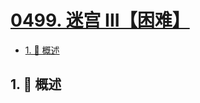 # [0499. 迷宫 III【困难】](https://github.com/tnotesjs/TNotes.leetcode/tree/main/notes/0499.%20%E8%BF%B7%E5%AE%AB%20III%E3%80%90%E5%9B%B0%E9%9A%BE%E3%80%91)

<!-- region:toc -->

- [1. 📝 概述](#1--概述)

<!-- endregion:toc -->

## 1. 📝 概述
